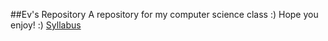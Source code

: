 ##Ev's Repository 
A repository for my computer science class :)
Hope you enjoy! :)
[Syllabus](Comp.science.syllabus.md)
